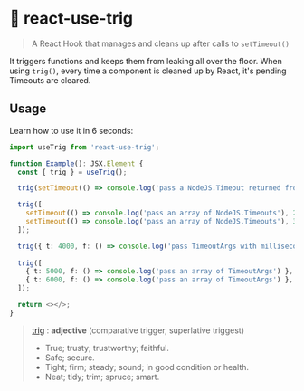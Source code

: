  # 🧹 react-use-trig

> A React Hook that manages and cleans up after calls to `setTimeout()`

It triggers functions and keeps them from leaking all over the floor.
When using `trig()`, every time a component is cleaned up by React, it's pending Timeouts are cleared.

## Usage

Learn how to use it in 6 seconds:
```ts
import useTrig from 'react-use-trig';

function Example(): JSX.Element {
  const { trig } = useTrig();

  trig(setTimeout(() => console.log('pass a NodeJS.Timeout returned from setTimeout()'), 1000));

  trig([
    setTimeout(() => console.log('pass an array of NodeJS.Timeouts'), 2000),
    setTimeout(() => console.log('pass an array of NodeJS.Timeouts'), 3000),
  ]);

  trig({ t: 4000, f: () => console.log('pass TimeoutArgs with milliseconds t and function f') });
  
  trig([
    { t: 5000, f: () => console.log('pass an array of TimeoutArgs') },
    { t: 6000, f: () => console.log('pass an array of TimeoutArgs') },
  ]);

  return <></>;
}
```

> [trig](https://en.wiktionary.org/wiki/trig) : __adjective__ (comparative trigger, superlative triggest)
> -  True; trusty; trustworthy; faithful.
> - Safe; secure.
> - Tight; firm; steady; sound; in good condition or health.
> - Neat; tidy; trim; spruce; smart.
